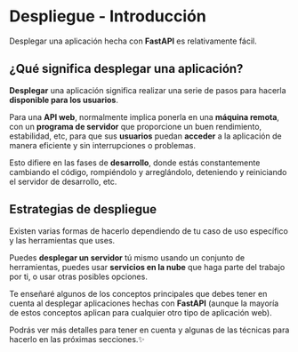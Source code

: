 # Despliegue - Introducción

Desplegar una aplicación hecha con **FastAPI** es relativamente fácil.

## ¿Qué significa desplegar una aplicación?

**Desplegar** una aplicación significa realizar una serie de pasos para hacerla **disponible para los usuarios**.

Para una **API web**, normalmente implica ponerla en una **máquina remota**, con un **programa de servidor** que proporcione un buen rendimiento, estabilidad, etc, para que sus **usuarios** puedan **acceder** a la aplicación de manera eficiente y sin interrupciones o problemas.

Esto difiere en las fases de **desarrollo**, donde estás constantemente cambiando el código, rompiéndolo y arreglándolo, deteniendo y reiniciando el servidor de desarrollo, etc.

## Estrategias de despliegue

Existen varias formas de hacerlo dependiendo de tu caso de uso específico y las herramientas que uses.

Puedes **desplegar un servidor** tú mismo usando un conjunto de herramientas, puedes usar **servicios en la nube** que haga parte del trabajo por ti, o usar otras posibles opciones.

Te enseñaré algunos de los conceptos principales que debes tener en cuenta al desplegar aplicaciones hechas con **FastAPI** (aunque la mayoría de estos conceptos aplican para cualquier otro tipo de aplicación web).

Podrás ver más detalles para tener en cuenta y algunas de las técnicas para hacerlo en las próximas secciones.✨
